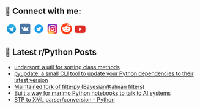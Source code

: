 ## 🔎 Connect with me:
[<img src="https://github.com/bullbesh/bullbesh/blob/main/images/Telegram.png" width="32" height="32" />](https://t.me/bullbesh)
[<img src="https://github.com/bullbesh/bullbesh/blob/main/images/VK.png" width="32" height="32" />](https://vk.com/bullbesh)
[<img src="https://github.com/bullbesh/bullbesh/blob/main/images/Twitter.png" width="32" height="32" />](https://twitter.com/bullbesh1)
[<img src="https://github.com/bullbesh/bullbesh/blob/main/images/Instagram.png" width="32" height="32" />](https://www.instagram.com/bullbesh)
[<img src="https://github.com/bullbesh/bullbesh/blob/main/images/Reddit.png" width="32" height="32" />](https://www.reddit.com/user/bullbesh)
[<img src="https://github.com/bullbesh/bullbesh/blob/main/images/YouTube.png" width="32" height="32" />](https://www.youtube.com/channel/UCtfjRs6uzgq5mfm8S06WTcg)

## 📕 Latest r/Python Posts
<!-- BLOG-POST-LIST:START -->
- [undersort: a util for sorting class methods](https://www.reddit.com/r/Python/comments/1oeauls/undersort_a_util_for_sorting_class_methods/)
- [pyupdate: a small CLI tool to update your Python dependencies to their latest version](https://www.reddit.com/r/Python/comments/1oean84/pyupdate_a_small_cli_tool_to_update_your_python/)
- [Maintained fork of filterpy &lpar;Bayesian/Kalman filters&rpar;](https://www.reddit.com/r/Python/comments/1oe6mu7/maintained_fork_of_filterpy_bayesiankalman_filters/)
- [Built a way for marimo Python notebooks to talk to AI systems](https://www.reddit.com/r/Python/comments/1oe64ef/built_a_way_for_marimo_python_notebooks_to_talk/)
- [STP to XML parser/conversion - Python](https://www.reddit.com/r/Python/comments/1oe5qmx/stp_to_xml_parserconversion_python/)
<!-- BLOG-POST-LIST:END -->
